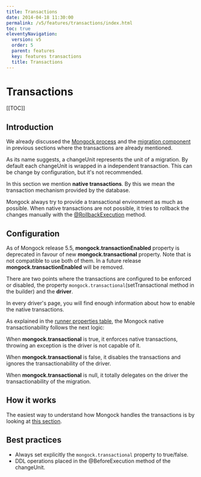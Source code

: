 ```yaml
---
title: Transactions 
date: 2014-04-18 11:30:00 
permalink: /v5/features/transactions/index.html
toc: true
eleventyNavigation:
  version: v5
  order: 5
  parent: features
  key: features transactions 
  title: Transactions
---
```

<h1 class="title">Transactions</h1>



[[TOC]]
## Introduction 

We already discussed the [Mongock process](/v5/technical-overview#mongock-process) and the [migration component](/v5/migration) in previous sections where the transactions are already mentioned. 

As its name suggests, a changeUnit represents the unit of a migration. By default each changeUnit is wrapped in a independent transaction. This can be change by configuration, but it's not recommended.

<div class="tip">
<p>In this section we mention <b>native transactions</b>. By this we mean the transaction mechanism provided by the database.</p>
<p>Mongock always try to provide a transactional environment as much as possible. When native transactions are not possible, it tries to rollback the changes manually with the <a href="/v5/migration#changeunit-methods">@RollbackExecution</a> method.</p>
</div>

## Configuration

<p class="warningAlt">As of Mongock release 5.5, <b>mongock.transactionEnabled</b> property is deprecated in favour of new <b>mongock.transactional</b> property. Note that is not compatible to use both of them. In a future release <b>mongock.transactionEnabled</b> will be removed.</p>

There are two points where the transactions are configured to be enforced or disabled, the property `mongock.transactional`(setTransactional method in the builder) and the **driver**.

In every driver's page, you will find enough information about how to enable the native transactions.


As explained in the [runner properties table](/v5/runner#Configuration), the Mongock native transactionability follows the next logic:

<div class="success">
<p >When <b>mongock.transactional</b> is true, it enforces native transactions, throwing an exception is the driver is not capable of it.</p>
<p >When <b>mongock.transactional</b> is false, it disables the transactions and ignores the transactionability of the driver.</p>
<p >When <b>mongock.transactional</b> is null, it totally delegates on the driver the transactionability of the migration.</p>
</div>
 

## How it works

The easiest way to understand how Mongock handles the transactions is by looking at [this section](/v5/technical-overview#process-steps).


## Best practices

- Always set explicitly the `mongock.transactional` property to true/false.
- DDL operations placed in the @BeforeExecution method of the changeUnit.